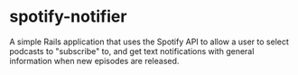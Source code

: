 # spotify-notifier
A simple Rails application that uses the Spotify API to allow a user to select podcasts to "subscribe" to, and get text notifications with general information when new episodes are released.

